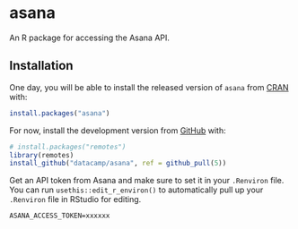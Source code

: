 
<!-- README.md is generated from README.Rmd. Please edit that file -->
asana
=====

An R package for accessing the Asana API.

Installation
------------

One day, you will be able to install the released version of `asana` from [CRAN](https://CRAN.R-project.org) with:

``` r
install.packages("asana")
```

For now, install the development version from [GitHub](https://github.com/) with:

``` r
# install.packages("remotes")
library(remotes)
install_github("datacamp/asana", ref = github_pull(5))
```

Get an API token from Asana and make sure to set it in your `.Renviron` file. You can run `usethis::edit_r_environ()` to automatically pull up your `.Renviron` file in RStudio for editing.

```
ASANA_ACCESS_TOKEN=xxxxxx
```
